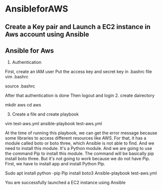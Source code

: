 # AnsibleforAWS
## Create a Key pair and Launch a EC2 instance in Aws account using Ansible

## Ansible for Aws 


1. Authentication

  First, create an IAM user Put the access key and secret key in .bashrc file 
  vim .bashrc

  source .bashrc

After that authentication is done Then logout and login
2. create dairectory 

 mkdir aws
 cd aws

3. Create a file  and create playbook

 vim test-aws.yml
 ansible-playbook test-aws.yml

At the time of running this playbook, we can get the error message because 
some libraries to access different resources like AWS.
For that, it has a module called boto or
boto three, which Ansible is not able to find.
And we need to install this module.
It's a Python module.
And we are going to use the
command Pip to install this module.
The command will be basically pip install boto three.
But it's not going to work because we do not have Pip.
First, we have to install app and install Python Pip.

Sudo apt install python -pip
Pip install boto3
Ansible-playbook test-aws.yml

You are successfully launched a EC2 instance using Ansible
